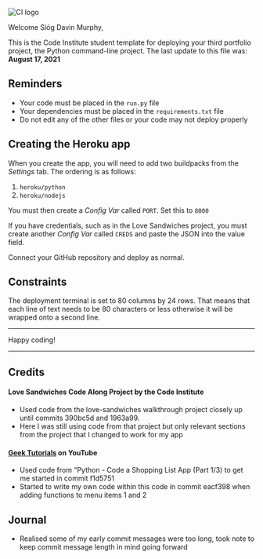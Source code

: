 ![CI logo](https://codeinstitute.s3.amazonaws.com/fullstack/ci_logo_small.png)

Welcome Sióg Davin Murphy,

This is the Code Institute student template for deploying your third portfolio project, the Python command-line project. The last update to this file was: **August 17, 2021**

## Reminders

* Your code must be placed in the `run.py` file
* Your dependencies must be placed in the `requirements.txt` file
* Do not edit any of the other files or your code may not deploy properly

## Creating the Heroku app

When you create the app, you will need to add two buildpacks from the _Settings_ tab. The ordering is as follows:

1. `heroku/python`
2. `heroku/nodejs`

You must then create a _Config Var_ called `PORT`. Set this to `8000`

If you have credentials, such as in the Love Sandwiches project, you must create another _Config Var_ called `CREDS` and paste the JSON into the value field.

Connect your GitHub repository and deploy as normal.

## Constraints

The deployment terminal is set to 80 columns by 24 rows. That means that each line of text needs to be 80 characters or less otherwise it will be wrapped onto a second line.

-----
Happy coding!

--------------------

## Credits

#### Love Sandwiches Code Along Project by the Code Institute

* Used code from the love-sandwiches walkthrough project closely up until commits 390bc5d and 1963a99.
* Here I was still using code from that project but only relevant sections from the project that I changed to work for my app

#### [Geek Tutorials](https://www.youtube.com/watch?v=0m7csmqWAgI) on YouTube

*  Used code from "Python - Code a Shopping List App (Part 1/3) to get me started in commit f1d5751
* Started to write my own code within this code in commit eacf398 when adding functions to menu items 1 and 2


## Journal

* Realised some of my early commit messages were too long, took note to keep commit message length in mind going forward